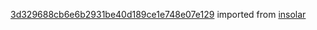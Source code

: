 [3d329688cb6e6b2931be40d189ce1e748e07e129](https://github.com/insolar/insolar/commit/3d329688cb6e6b2931be40d189ce1e748e07e129) imported from [insolar](https://github.com/insolar/insolar)
